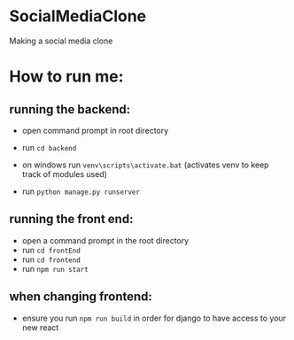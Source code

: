 # SocialMediaClone

Making a social media clone

# How to run me:

## running the backend:
- open command prompt in root directory

- run `cd backend`
- on windows run `venv\scripts\activate.bat` (activates venv to keep track of modules used)
- run `python manage.py runserver`

## running the front end:

- open a command prompt in the root directory
- run `cd frontEnd`
- run `cd frontend`
- run `npm run start`

## when changing frontend:
- ensure you run ```npm run build``` in order for django to have access to your new react
